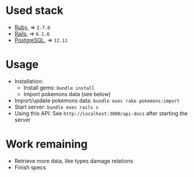 # Used stack

+ [Ruby](http://ruby-lang.org), => `2.7.0`
+ [Rails](http://rubyonrails.org), => `6.1.6`
+ [PostgreSQL](http://www.postgresql.org), => `12.11`

# Usage

* Installation:
  - Install gems: `bundle install`
  - Import pokemons data (see below)
* Import/update pokemons data: `bundle exec rake pokemons:import`
* Start server: `bundle exec rails s`
* Using this API: See `http://localhost:3000/api-docs` after starting the server

# Work remaining

- Retrieve more data, like types damage relations
- Finish specs

